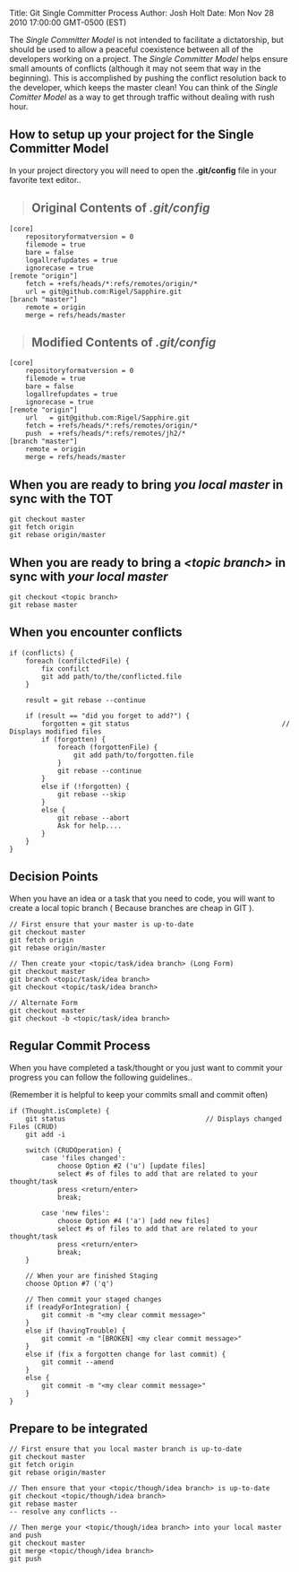Title: Git Single Committer Process
Author: Josh Holt
Date: Mon Nov 28 2010 17:00:00 GMT-0500 (EST)

The _Single Committer Model_ is not intended to facilitate a dictatorship, but should be used to allow a peaceful coexistence between all of the developers working on a project. The _Single Committer Model_ helps ensure small amounts of conflicts (although it may not seem that way in the beginning). This is accomplished by pushing the conflict resolution back to the developer, which keeps the master clean!
You can think of the _Single Comitter Model_ as a way to get through traffic without dealing with rush hour.

## How to setup up your project for the Single Committer Model

In your project directory you will need to open the __.git/config__ file in your
favorite text editor..

> ## Original Contents of _.git/config_ #
	[core]
		repositoryformatversion = 0
		filemode = true
		bare = false
		logallrefupdates = true
		ignorecase = true
	[remote "origin"]
		fetch = +refs/heads/*:refs/remotes/origin/*
		url = git@github.com:Rigel/Sapphire.git
	[branch "master"]
		remote = origin
		merge = refs/heads/master

> ## Modified Contents of _.git/config_ #
	[core]
		repositoryformatversion = 0
		filemode = true
		bare = false
		logallrefupdates = true
		ignorecase = true
	[remote "origin"]
		url   = git@github.com:Rigel/Sapphire.git
		fetch = +refs/heads/*:refs/remotes/origin/*
		push  = +refs/heads/*:refs/remotes/jh2/*
	[branch "master"]
		remote = origin
		merge = refs/heads/master
		

## When you are ready to bring _you local master_ in sync with the TOT

	git checkout master
	git fetch origin
	git rebase origin/master

## When you are ready to bring a _&lt;topic branch&gt;_ in sync with _your local master_
	
	git checkout <topic branch>
	git rebase master

## When you encounter conflicts

	if (conflicts) {
		foreach (confilctedFile) {
			fix confilct
			git add path/to/the/conflicted.file
		}
		
		result = git rebase --continue
		
		if (result == "did you forget to add?") {
			forgotten = git status										// Displays modified files
			if (forgotten) {
				foreach (forgottenFile) {
					git add path/to/forgotten.file	
				}
				git rebase --continue
			}
			else if (!forgotten) {
				git rebase --skip
			}
			else {
				git rebase --abort
				Ask for help....
			}
		}	
	}
	
## Decision Points

When you have an idea or a task that you need to code, you will want to create a local topic branch ( Because branches are cheap in GIT ).

	// First ensure that your master is up-to-date
	git checkout master
	git fetch origin
	git rebase origin/master
	
	// Then create your <topic/task/idea branch> (Long Form)
	git checkout master
	git branch <topic/task/idea branch>
	git checkout <topic/task/idea branch>
	
	// Alternate Form
	git checkout master
	git checkout -b <topic/task/idea branch>
	
## Regular Commit Process

When you have completed a task/thought or you just want to commit your progress
you can follow the following guidelines.. 

(Remember it is helpful to keep your commits small and commit often)

	if (Thought.isComplete) {
		git status									 // Displays changed Files (CRUD)
		git add -i
	
		switch (CRUDOperation) {
			case 'files changed':
				choose Option #2 ('u') [update files]
				select #s of files to add that are related to your thought/task
				press <return/enter>
				break;
				
			case 'new files':
				choose Option #4 ('a') [add new files]
				select #s of files to add that are related to your thought/task
				press <return/enter>
				break;
		}
		
		// When your are finished Staging
		choose Option #7 ('q')
		
		// Then commit your staged changes
		if (readyForIntegration) {
			git commit -m "<my clear commit message>"
		}
		else if (havingTrouble) {
			git commit -m "[BROKEN] <my clear commit message>"
		} 
		else if (fix a forgotten change for last commit) {
			git commit --amend
		}
		else {
			git commit -m "<my clear commit message>"
		}
	}
## Prepare to be integrated

	// First ensure that you local master branch is up-to-date
	git checkout master
	git fetch origin
	git rebase origin/master
	
	// Then ensure that your <topic/though/idea branch> is up-to-date
	git checkout <topic/though/idea branch>
	git rebase master
	-- resolve any conflicts --
	
	// Then merge your <topic/though/idea branch> into your local master and push
	git checkout master
	git merge <topic/though/idea branch>
	git push
